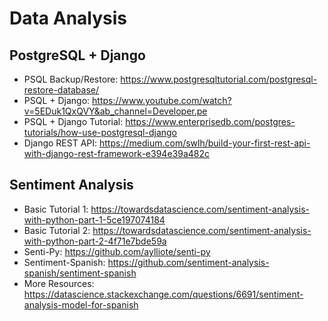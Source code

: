 # Data Analysis

## PostgreSQL + Django
- PSQL Backup/Restore: https://www.postgresqltutorial.com/postgresql-restore-database/
- PSQL + Django: https://www.youtube.com/watch?v=5EDuk1QxQVY&ab_channel=Developer.pe
- PSQL + Django Tutorial: https://www.enterprisedb.com/postgres-tutorials/how-use-postgresql-django
- Django REST API: https://medium.com/swlh/build-your-first-rest-api-with-django-rest-framework-e394e39a482c

## Sentiment Analysis
- Basic Tutorial 1: https://towardsdatascience.com/sentiment-analysis-with-python-part-1-5ce197074184
- Basic Tutorial 2: https://towardsdatascience.com/sentiment-analysis-with-python-part-2-4f71e7bde59a
- Senti-Py: https://github.com/aylliote/senti-py
- Sentiment-Spanish: https://github.com/sentiment-analysis-spanish/sentiment-spanish
- More Resources: https://datascience.stackexchange.com/questions/6691/sentiment-analysis-model-for-spanish
